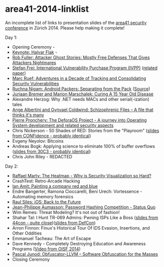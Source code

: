 area41-2014-linklist
====================

An incomplete list of links to presentation slides of the [area41 security conference](http://area41.io/) in Zürich 2014.
Please help making it complete!

Day 1:
* Opening Ceremony	-
* [Keynote: Halvar Flak](https://docs.google.com/presentation/d/1dRk1czhS0FSNcWEFdRea2_QN7AVuGFLjxL-7gEXBe7w/edit?pli=1#slide=id.p)	-
* [Rob Fuller: Attacker Ghost Stories: Mostly Free Defenses That Gives Attackers Nightmares](http://www.slideshare.net/mubix/attacker-ghost-stories-carolinacon-area41-rvasec)
* [Stefan Frei: International Vulnerability Purchase Program (IVPP)](http://techzoom.net/papers/area41_ivpp_talk_2014.pdf) ([related paper](http://www.techzoom.net/papers/nss_international_vulnerability_purchase_program_ivpp_2013.pdf))
* [Marc Ruef: Adventures in a Decade of Tracking and Consolidating Security Vulnerabilities](http://www.scip.ch/publikationen/praesentationen/scip_area41-2014_vuldb.pdf)
* [Ruchna Nigam: Android Packers: Separating from the Pack](http://www.fortiguard.com/uploads/general/Area41Public.pdf) ([Source](https://www.fortiguard.com/paper/Android-Packers--Separating-from-the-Pack/))
* [Juriaan Bremer and Marion Marschalek: Curing A 15 Year Old Disease](http://www.slideee.com/slide/juriaan-bremer-und-marion-marschalek-curing-a-15-year-old-disease)
* Alexandre Herzog: Why .NET needs MACs and other serial(-ization) tales
* [Ange Albertini and Gynvael Coldwind: Schizophrenic Files – A file that thinks it's many](https://drive.google.com/folderview?id=0B5y5AGVPzpIOZnlyR3lvR2F4R2s&usp=drive_web)
* [Pierre Pronchery: The DeforaOS Project - A journey into Operating System development and related security aspects](http://lists.defora.org/devel/2014/06/pdfIEgjsIxL07.pdf)
* Chris Nickerson - 50 Shades of RED: Stories from the "Playroom"	([slides from CONFidence - probably identical](http://www.slideshare.net/indigosax1/confidence2014))
* Evgeny Neyolov: Bitcoins
* Andreas Bogk: Applying science to eliminate 100% of buffer overflows ([slides from 30C3 - probably identical](http://blog.andreas.org/static/30c3-buffer-overflows.pdf))
* Chris John Riley - REDACTED

Day 2:
* [Raffael Marty: The Heatmap - Why is Security Visualization so Hard?](http://www.slideshare.net/zrlram/the-heatmap-why-is-security-visualization-so-hard)
* CrashTest: Retro-Arcade Hacking
* [Ian Amit: Painting a company red and blue](http://www.slideshare.net/iamit/painting-a-company-red-and-blue)
* Endre Bangerter, Ramona Cioccarelli, Beni Urech: Vortessence - Automating memory forensics
* [Raul Siles: iOS: Back to the Future](http://www.dinosec.com/docs/iOS-BTTF_Area41-2014_RaulSiles_DinoSec_v1.0.pdf)
* [Jean-Philippe Aumasson: Password Hashing Competition - Status Quo](http://aumasson.jp/data/talks/phc_area41.pdf)
* Wim Remes: Threat Modeling? It's not out of fashion!	
* Shahar Tal: I Hunt TR-069 Admins: Pwning ISPs Like a Boss ([slides from 44con - quite close](http://www.slideshare.net/44Con/i-hunttr069adminsshahartal44con))([slides from DefCon](https://media.defcon.org/DEF%20CON%2022/DEF%20CON%2022%20presentations/Shahar%20Tal%20-%20Updated/DEFCON-22-Shahar-TaI-I-hunt-TR-069-admins.pdf))
* Arron Finnon: Finux's Historical Tour Of IDS Evasion, Insertions, and Other Oddities
* Emmanuel Tacheau: The Art of Escape
* Dave Kennedy - Completely Destroying Education and Awareness Programs	([Video from OISF 2014](https://www.youtube.com/watch?v=RXtCXbw5j7U))
* [Pascal Junod: Obfuscator-LLVM – Software Obfuscation for the Masses](http://crypto.junod.info/area41_talk.pdf)
* Closing Ceremony

